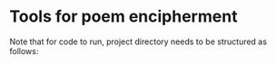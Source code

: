 # Tools for poem encipherment

Note that for code to run, project directory needs to be structured as follows:

